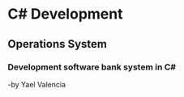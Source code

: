 # C# Development
## Operations System 
### Development software bank system  in C#
-by Yael Valencia

